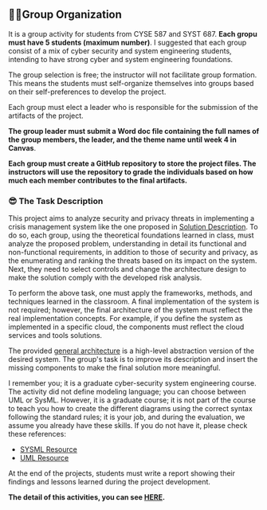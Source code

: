 ## 🧑‍🏭Group Organization

It is a group activity for students from CYSE 587 and SYST 687. **Each gropu must have 5 students (maximum number)**. I suggested that each group consist of a mix of cyber security and system engineering students, intending to have strong cyber and system engineering foundations.

The group selection is free; the instructor will not facilitate group formation. This means the students must self-organize themselves into groups based on their self-preferences to develop the project.

Each group must elect a leader who is responsible for the submission of the artifacts of the project.

**The group leader must submit a Word doc file containing the full names of the group members, the leader, and the theme name until week 4 in Canvas**.

**Each group must create a GitHub repository to store the project files. The instructors will use the repository to grade the individuals based on how much each member contributes to the final artifacts.**


### 😎 The Task Description

This project aims to analyze security and privacy threats in implementing a crisis management system like the one proposed in [Solution Description](SOLUTION_DESCRIPTION.md). To do so, each group, using the theoretical foundations learned in class, must analyze the proposed problem, understanding in detail its functional and non-functional requirements, in addition to those of security and privacy, as the enumerating and ranking the threats based on its impact on the system. Next, they need to select controls and change the architecture design to make the solution comply with the developed risk analysis.

To perform the above task, one must apply the frameworks, methods, and techniques learned in the classroom. A final implementation of the system is not required; however, the final architecture of the system must reflect the real implementation concepts. For example, if you define the system as implemented in a specific cloud, the components must reflect the cloud services and tools solutions.

The provided [general architecture](SOLUTION_DESCRIPTION.md) is a high-level abstraction version of the desired system. The group's task is to improve its description and insert the missing components to make the final solution more meaningful.

I remember you; it is a graduate cyber-security system engineering course. The activity did not define modeling language; you can choose between UML or SysML. However, it is a graduate course; it is not part of the course to teach you how to create the different diagrams using the correct syntax following the standard rules; it is your job, and during the evaluation, we assume you already have these skills. If you do not have it, please check these references:

- [SYSML Resource](https://sysml.org/tutorials/)
- [UML Resource](https://www.uml.org/resource-hub.htm)


At the end of the projects, students must write a report showing their findings and lessons learned during the project development. 

**The detail of this activities, you can see [HERE](DELIVERABLES.md).**